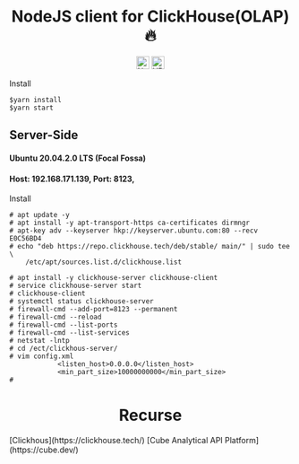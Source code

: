 <p align="center">
<h1 align="center"> NodeJS client for ClickHouse(OLAP) 🔥 </h1>
<p align="center">
<img height='23px' src="https://img.shields.io/badge/node--lts-v14.17.0-brightgreen" alt="Node-LTS">
<img height='23px' src="https://img.shields.io/badge/yarn-v1.22.5-blue" alt="YRAN" />

<p>Install</p>

```console
$yarn install
$yarn start

```

<h2>Server-Side </h2>
<h4>Ubuntu 20.04.2.0 LTS (Focal Fossa)</h4>
<h4>
    Host: 192.168.171.139,
    Port: 8123,
</h4>

<p>Install</p>

```console
# apt update -y
# apt install -y apt-transport-https ca-certificates dirmngr
# apt-key adv --keyserver hkp://keyserver.ubuntu.com:80 --recv E0C56BD4
# echo "deb https://repo.clickhouse.tech/deb/stable/ main/" | sudo tee \
    /etc/apt/sources.list.d/clickhouse.list

# apt install -y clickhouse-server clickhouse-client
# service clickhouse-server start
# clickhouse-client
# systemctl status clickhouse-server
# firewall-cmd --add-port=8123 --permanent
# firewall-cmd --reload
# firewall-cmd --list-ports
# firewall-cmd --list-services
# netstat -lntp
# cd /ect/clickhous-server/
# vim config.xml
            <listen_host>0.0.0.0</listen_host>
            <min_part_size>10000000000</min_part_size>
# 
```

<p align="center">
<h1 align="center"> Recurse </h1>
    [Clickhous](https://clickhouse.tech/)
    [Cube Analytical API Platform](https://cube.dev/)
</p>
